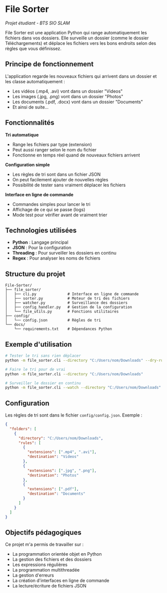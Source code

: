 # File Sorter

*Projet étudiant - BTS SIO SLAM*

File Sorter est une application Python qui range automatiquement les fichiers dans vos dossiers. Elle surveille un dossier (comme le dossier Téléchargements) et déplace les fichiers vers les bons endroits selon des règles que vous définissez.

## Principe de fonctionnement

L'application regarde les nouveaux fichiers qui arrivent dans un dossier et les classe automatiquement :
- Les vidéos (.mp4, .avi) vont dans un dossier "Videos"
- Les images (.jpg, .png) vont dans un dossier "Photos"  
- Les documents (.pdf, .docx) vont dans un dossier "Documents"
- Et ainsi de suite...

## Fonctionnalités

**Tri automatique**
- Range les fichiers par type (extension)
- Peut aussi ranger selon le nom du fichier
- Fonctionne en temps réel quand de nouveaux fichiers arrivent

**Configuration simple**
- Les règles de tri sont dans un fichier JSON
- On peut facilement ajouter de nouvelles règles
- Possibilité de tester sans vraiment déplacer les fichiers

**Interface en ligne de commande**
- Commandes simples pour lancer le tri
- Affichage de ce qui se passe (logs)
- Mode test pour vérifier avant de vraiment trier

## Technologies utilisées

- **Python** : Langage principal
- **JSON** : Pour la configuration
- **Threading** : Pour surveiller les dossiers en continu
- **Regex** : Pour analyser les noms de fichiers

## Structure du projet

```
File-Sorter/
├── file_sorter/
│   ├── cli.py              # Interface en ligne de commande
│   ├── sorter.py           # Moteur de tri des fichiers
│   ├── watcher.py          # Surveillance des dossiers
│   ├── config_handler.py   # Gestion de la configuration
│   └── file_utils.py       # Fonctions utilitaires
├── config/
│   └── config.json         # Règles de tri
└── docs/
    └── requirements.txt    # Dépendances Python
```

## Exemple d'utilisation

```bash
# Tester le tri sans rien déplacer
python -m file_sorter.cli --directory "C:/Users/nom/Downloads" --dry-run

# Faire le tri pour de vrai
python -m file_sorter.cli --directory "C:/Users/nom/Downloads"

# Surveiller le dossier en continu
python -m file_sorter.cli --watch --directory "C:/Users/nom/Downloads"
```

## Configuration

Les règles de tri sont dans le fichier `config/config.json`. Exemple :

```json
{
  "folders": [
    {
      "directory": "C:/Users/nom/Downloads",
      "rules": [
        {
          "extensions": [".mp4", ".avi"],
          "destination": "Videos"
        },
        {
          "extensions": [".jpg", ".png"],
          "destination": "Photos"
        },
        {
          "extensions": [".pdf"],
          "destination": "Documents"
        }
      ]
    }
  ]
}
```

## Objectifs pédagogiques

Ce projet m'a permis de travailler sur :
- La programmation orientée objet en Python
- La gestion des fichiers et des dossiers
- Les expressions régulières
- La programmation multithreadée
- La gestion d'erreurs
- La création d'interfaces en ligne de commande
- La lecture/écriture de fichiers JSON